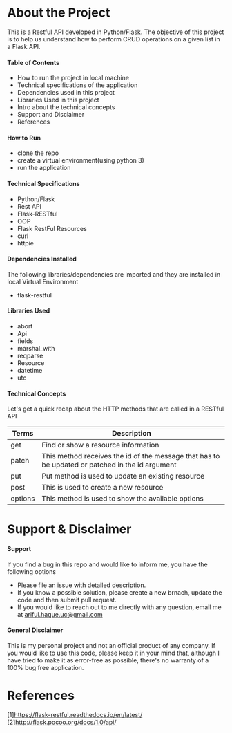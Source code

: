 About the Project
===
This is a Restful API developed in Python/Flask. The objective of this project is to help us 
understand how to perform CRUD operations on a given list in a Flask API.  



#### Table of Contents
- How to run the project in local machine
- Technical specifications of the application
- Dependencies used in this project
- Libraries Used in this project
- Intro about the technical concepts
- Support and Disclaimer
- References



#### How to Run
 - clone the repo
 - create a virtual environment(using python 3)
 - run the application
 

#### Technical Specifications
 - Python/Flask
 - Rest API
 - Flask-RESTful
 - OOP
 - Flask RestFul Resources
 - curl
 - httpie



#### Dependencies Installed 
The following libraries/dependencies are imported and they are installed in local Virtual Environment
 - flask-restful	



#### Libraries Used
- abort
- Api
- fields
- marshal_with
- reqparse
- Resource
- datetime
- utc



#### Technical Concepts
Let's get a quick recap about the HTTP methods that are called in a RESTful API

Terms | Description
--- | ---
get | Find or show a resource information
patch | This method receives the id of the message that has to be updated or patched in the id argument
put | Put method is used to update an existing resource
post | This is used to create a new resource
options | This method is used to show the available options 



Support & Disclaimer
===
#### Support
If you find a bug in this repo and would like to inform me, you have the following options
- Please file an issue with detailed description.
- If you know a possible solution, please create a new brnach, update the code and then submit pull request.
- If you would like to reach out to me directly with any question, email me at ariful.haque.uc@gmail.com


#### General Disclaimer
This is my personal project and not an official product of any company. 
If you would like to use this code, please keep it in your mind that, 
although I have tried to make it as error-free as possible, there's no warranty of a 100% bug free application.




References
===
[1]https://flask-restful.readthedocs.io/en/latest/
[2]http://flask.pocoo.org/docs/1.0/api/